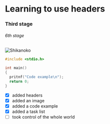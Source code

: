 # Learning to use headers
### Third stage
###### 6th stage
![Shikanoko](https://i.ytimg.com/vi/bv__9O5CZok/hq720.jpg?sqp=-oaymwEhCK4FEIIDSFryq4qpAxMIARUAAAAAGAElAADIQj0AgKJD&rs=AOn4CLDh7h-mdBL5-qn8n9PwWsvBq7_JyQ)
``` c
#include <stdio.h>

int main()
{ 
  pritnf("Code example\n");
  return 0;
}
```

- [x] added headers
- [x] added an image
- [x] added a code example
- [x] added a task list
- [ ] took control of the whole world

